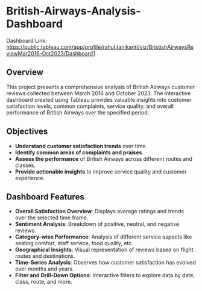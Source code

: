 # British-Airways-Analysis-Dashboard

Dashboard Link: https://public.tableau.com/app/profile/rahul.tanikanti/viz/BristishAirwaysReviewMar2016-Oct2023/Dashboard1

## Overview
This project presents a comprehensive analysis of British Airways customer reviews collected between March 2016 and October 2023. The interactive dashboard created using Tableau provides valuable insights into customer satisfaction levels, common complaints, service quality, and overall performance of British Airways over the specified period.

## Objectives
- **Understand customer satisfaction trends** over time.
- **Identify common areas of complaints and praises**.
- **Assess the performance** of British Airways across different routes and classes.
- **Provide actionable insights** to improve service quality and customer experience.
  
## Dashboard Features
- **Overall Satisfaction Overview**: Displays average ratings and trends over the selected time frame.
- **Sentiment Analysis**: Breakdown of positive, neutral, and negative reviews.
- **Category-wise Performance**: Analysis of different service aspects like seating comfort, staff service, food quality, etc.
- **Geographical Insights**: Visual representation of reviews based on flight routes and destinations.
- **Time-Series Analysis**: Observes how customer satisfaction has evolved over months and years.
- **Filter and Drill-Down Options**: Interactive filters to explore data by date, class, route, and more.
